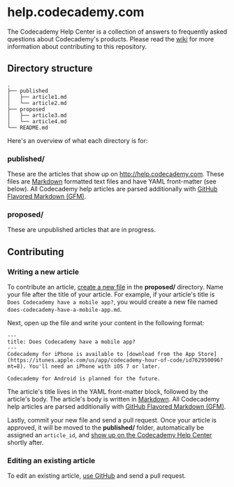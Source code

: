 # help.codecademy.com

The Codecademy Help Center is a collection of answers to frequently asked questions about Codecademy's products. Please read the [wiki](https://github.com/RyzacInc/help.codecademy.com/wiki) for more information about contributing to this repository.

## Directory structure

```
.
├── published
│   ├── article1.md
│   └── article2.md
├── proposed
│   ├── article3.md
│   └── article4.md
└── README.md
```

Here's an overview of what each directory is for:

### published/

These are the articles that show up on http://help.codecademy.com. These files are [Markdown](http://daringfireball.net/projects/markdown/basics) formatted text files and have YAML front-matter (see below). All Codecademy help articles are parsed additionally with [GitHub Flavored Markdown (GFM)](https://help.github.com/articles/github-flavored-markdown).

### proposed/

These are unpublished articles that are in progress.

## Contributing

### Writing a new article

To contribute an article, [create a new file](https://github.com/blog/1327-creating-files-on-github) in the **proposed/** directory. Name your file after the title of your article. For example, if your article's title is `Does Codecademy have a mobile app?`, you would create a new file named `does-codecademy-have-a-mobile-app.md`.

Next, open up the file and write your content in the following format: 

```
---
title: Does Codecademy have a mobile app?
---
Codecademy for iPhone is available to [download from the App Store](https://itunes.apple.com/us/app/codecademy-hour-of-code/id762950096?mt=8). You'll need an iPhone with iOS 7 or later.

Codecademy for Android is planned for the future.
```

The article's title lives in the YAML front-matter block, followed by the article's body. The article's body is written in [Markdown](http://daringfireball.net/projects/markdown/basics). All Codecademy help articles are parsed additionally with [GitHub Flavored Markdown (GFM)](https://help.github.com/articles/github-flavored-markdown).

Lastly, commit your new file and send a pull request. Once your article is approved, it will be moved to the **published/** folder, automatically be assigned an `article_id`, and [show up on the Codecademy Help Center](http://help.codecademy.com/customer/portal/articles/1397043-does-codecademy-have-a-mobile-app-) shortly after.

### Editing an existing article

To edit an existing article, [use GitHub](https://help.github.com/articles/creating-and-editing-files-in-your-repository) and send a pull request.
